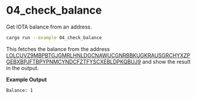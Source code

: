 # 04_check_balance

Get IOTA balance from an address.

```bash
cargo run --example 04_check_balance
```

This fetches the balance from the address [LOLCUVZ9MBPBTGJGMRLHNLDGCNAWUCGNRBBKUGKRAUSGRCHYXZPGEBXBPJFTBPYPNMCYNDCFZTFYSCXEBLDPKQBUJ9](https://comnet.thetangle.org/address/LOLCUVZ9MBPBTGJGMRLHNLDGCNAWUCGNRBBKUGKRAUSGRCHYXZPGEBXBPJFTBPYPNMCYNDCFZTFYSCXEBLDPKQBUJ9) and show the result in the output.

**Example Output**
```bash
Balance: 1
```